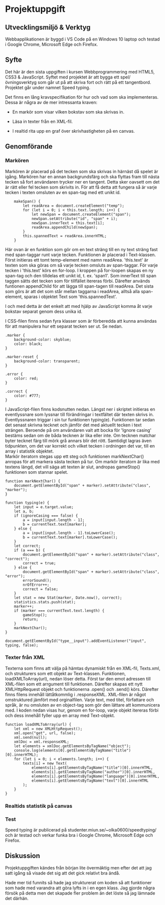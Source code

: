 # Projektuppgift
## Utvecklingsmiljö & Verktyg
Webbapplikationen är byggd i VS Code på en Windows 10 laptop och testad i Google Chrome, Microsoft Edge och Firefox.

## Syfte
Det här är den sista uppgiften i kursen Webbprogrammering med HTML5, CSS3 & JavaScript. Syftet med projektet är att bygga ett spel/övningsverktyg som går ut på att skriva fort och rätt på ett tangentbord. Projektet går under namnet Speed typing.

Det finns en lång kravspecifikation för hur och vad som ska implementeras. Dessa är några av de mer intressanta kraven:

* En markör som visar vilken bokstav som ska skrivas in.

* Läsa in texter från en XML-fil.

* I realtid rita upp en graf över skrivhastigheten på en canvas.

## Genomförande
### Markören
Markören är placerad på det tecken som ska skrivas in härnäst då spelet är igång. Markören har en annan backgrundsfärg och ska flyttas fram till nästa tecken så fort användaren trycker ner en tangent. Detta sker oavsett om det är rätt eller fel tecken som skrivits in. För att få detta att fungera så är varje tecken i texten omsluten av en span-tag med ett unikt id. 

``` code
    makeSpan() {
        let readArea = document.createElement("temp");
        for (let i = 0; i < this.text.length; i++) {
            let newSpan = document.createElement("span");
            newSpan.setAttribute("id", "span" + i);
            newSpan.innerText = this.text[i];
            readArea.appendChild(newSpan);
        }
        this.spannedText = readArea.innerHTML;
    }
```
Här ovan är en funktion som gör om en text sträng till en ny text sträng fast med span-taggar runt varje tecken. Funktionen är placerad i Text-klassen.
Först initieras ett tomt temp-element med namn readArea. 'this.text' är texten som ska göras om så varje tecken omsluts av span-taggar. För varje tecken i 'this.text' körs en for-loop. I kroppen på for-loopen skapas en ny span-tag och den tilldelas ett unikt id, t. ex.   'span1'. Som innerText till span taggen sätts det tecken som för tillfället itereras förbi. Därefter används funtionen appendChild för att lägga till span-tagen till readArea. Det sista som görs är att det som står mellan taggarna i readArea, alltså alla span-element, sparas i objektet Text som 'this.spannedText'.

I och med detta är det enkelt att med hjälp av JavaScript komma åt varje bokstav separat genom dess unika id. 

I CSS-filen finns sedan fyra klasser som är förberedda att kunna användas för att manipulera hur ett separat tecken ser ut. Se nedan.

``` code
.marker {
    background-color: skyblue;
    color: black;
}

.marker-reset {
    background-color: transparent;
}

.error {
    color: red;
}

.correct {
    color: #777;
}
```

I JavaScript-filen finns kodsnutten nedan. Längst ner i skriptet initieras en eventlyssnare som lyssnar till förändringar i textfältet där texten skrivs in. 
Eventlyssnaren triggar i sin tur funktionen typing(e). 
Funktionen tar sedan det senast skrivna tecknet och jämför det med aktuellt tecken i text strängen. Beroende på om användaren valt att bocka för 'Ignore casing' bestäms sedan om de båda tecknen är lika eller inte. Om tecknen matchar byter tecknet färg  till mörk grå annars blir det rött. 
Samtidigt lagras även tidpunkten, om det var korrekt och vilket tecken i ordningen det var, till en array i statistik objektet.  
Markör iteratorn stegas upp ett steg och funktionen markNextChar() anropas för att markera sästa tecken på tur. 
Om markör iteratorn är lika med textens längd, det vill säga att texten är slut, andropas gameStop() funktionen som stannar spelet.  

``` code
function markNextChar() {
    document.getElementById("span" + marker).setAttribute("class", "marker");
}

function typing(e) {
    let input = e.target.value;
    let a, b;
    if (ignoreCasing === false) {
        a = input[input.length - 1];
        b = currentText.text[marker];
    } else {
        a = input[input.length - 1].toLowerCase();
        b = currentText.text[marker].toLowerCase();
    }
    let correct;
    if (a === b) {
        document.getElementById("span" + marker).setAttribute("class", "correct");
        correct = true;
    } else {
        document.getElementById("span" + marker).setAttribute("class", "error");
        errorSound();
        nrOfError++;
        correct = false;
    }
    let stat = new Stat(marker, Date.now(), correct);
    statistics.stats.push(stat);
    marker++;
    if (marker === currentText.text.length) {
        gameStop();
        return;
    }
    markNextChar();
}

document.getElementById("type__input").addEventListener("input", typing, false);
```
### Texter från XML
Texterna som finns att välja på hämtas dynamiskt från en XML-fil, Texts.xml, och strukturers som ett objekt av Text-klassen. 
Funktionen, loadXMLToArray(url), nedan löser detta. Först tar den emot adressen till XML-filen som ett arrgument till funktionen. Därefter skapas ett nytt XMLHttpRequest objekt och funktionerna .open() och .send() körs. Därefter finns filens innehåll lättåtkommlig i .responseXML.
XML-filen är något omstruktured jämfört med orginalfilen. Varje text, med titel, författare och språk, är nu omsluten av en object-tag som gör den lättare att kommunicera med. I koden nedan visas hur, genom en for-loop, varje objekt itereras förbi och dess innehåll fyller upp en array med Text-objekt. 

``` code
function loadXMLToArray(url) {
    let xml = new XMLHttpRequest();
    xml.open("get", url, false);
    xml.send(null);
    xmlDoc = xml.responseXML;
    let elements = xmlDoc.getElementsByTagName("object");
    console.log(elements[0].getElementsByTagName("title")[0].innerHTML);
    for (let i = 0; i < elements.length; i++) {
        texts[i] = new Text(
            elements[i].getElementsByTagName("title")[0].innerHTML,
            elements[i].getElementsByTagName("author")[0].innerHTML,
            elements[i].getElementsByTagName("language")[0].innerHTML,
            elements[i].getElementsByTagName("text")[0].innerHTML
        );
    }
}
```

### Realtids statistik på canvas


### Test
Speed typing är publicerad på studenter.miun.se/~olka0600/speedtyping/ och är testad och verkar funka bra i Google Chrome, Microsoft Edge och Firefox. 


## Diskussion
Projektuppgiften kändes från början lite övermäktig men efter det att jag satt igång så visade det sig att det gick relativt bra ändå.

Hade mer tid funnits så hade jag strukturerat om koden så att funktioner som hade med varandra att göra lyfts in i en egen klass. Jag gjorde några försök på detta men det skapade fler problem än det löste så jag lämnade det därhän. 